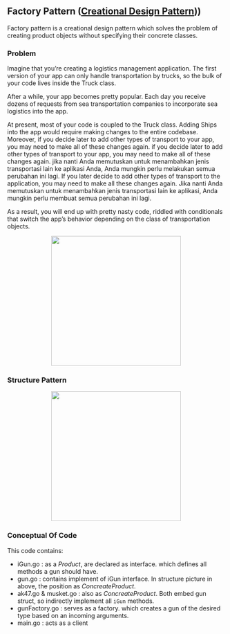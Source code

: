 ## Factory Pattern ([Creational Design Pattern](https://refactoring.guru/design-patterns/factory-method)))
Factory pattern is a creational design pattern which solves the problem of creating product objects without specifying their concrete classes.

### Problem
Imagine that you’re creating a logistics management application. The first version of your app can only handle transportation by trucks, so the bulk of your code lives inside the Truck class.

After a while, your app becomes pretty popular. Each day you receive dozens of requests from sea transportation companies to incorporate sea logistics into the app.

At present, most of your code is coupled to the Truck class. Adding Ships into the app would require making changes to the entire codebase. Moreover, if you decide later to add other types of transport to your app, you may need to make all of these changes again.
if you decide later to add other types of transport to your app, you may need to make all of these changes again.
jika nanti Anda memutuskan untuk menambahkan jenis transportasi lain ke aplikasi Anda, Anda mungkin perlu melakukan semua perubahan ini lagi.
If you later decide to add other types of transport to the application, you may need to make all these changes again.
Jika nanti Anda memutuskan untuk menambahkan jenis transportasi lain ke aplikasi, Anda mungkin perlu membuat semua perubahan ini lagi.

As a result, you will end up with pretty nasty code, riddled with conditionals that switch the app’s behavior depending on the class of transportation objects.

<p align="center">
    <img src="https://refactoring.guru/images/patterns/content/factory-method/factory-method-en.png" width="300" height="300">
</p>

### Structure Pattern

<p align="center">
    <img src="https://refactoring.guru/images/patterns/diagrams/factory-method/structure.png" width="300" height="300">
</p>

### Conceptual Of Code
This code contains:

* iGun.go             : as a <i>Product</i>, are declared as interface. which defines all methods a gun should have.
* gun.go              : contains implement of iGun interface. In structure picture in above, the position as <i>ConcreateProduct</i>.
* ak47.go & musket.go : also as <i>ConcreateProduct</i>. Both embed gun struct, so indirectly implement all `iGun` methods.
* gunFactory.go       : serves as a factory. which creates a gun of the desired type based on an incoming arguments.
* main.go             : acts as a client
